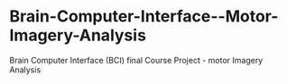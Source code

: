 # Brain-Computer-Interface--Motor-Imagery-Analysis
Brain Computer Interface (BCI) final Course Project - motor Imagery Analysis
